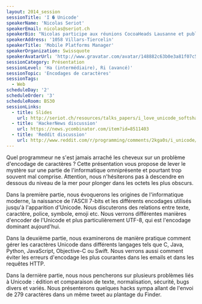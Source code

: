 ```yaml
---
layout: 2014_session
sessionTitle: 'I � Unicode'
speakerName: 'Nicolas Seriot'
speakerEmail: nicolas@seriot.ch
speakerBio: "Nicolas participe aux réunions CocoaHeads Lausanne et publie régulièrement son code sur GitHub. Il s’est notamment intéressé aux APIs privées sur iOS, aux données personnelles accessibles par les applications distribués sur l’App Store, au runtime Objective-C, au format Mach-O et à la sécurité de l’API Twitter. Nicolas a présenté son travail dans des conférences telles que BlackHat, NSConference et Hack In The Box et bien sûr SoftShake.\n\nNicolas a d’abord travaillé sur divers projets à Sen:te avant de s’occuper des applications iOS chez Swissquote, où il gère maintenant une équipe de huit développeurs mobile. Il est titulaire d’un diplôme d’ingénieur HES (Yverdon) en informatique logiciel et d’un Master of Advanced Studies en Lutte contre la criminalité économique (Neuchâtel)."
speakerAddress: '1058 Villars-Tiercelin'
speakerTitle: 'Mobile Platforms Manager'
speakerOrganization: Swissquote
speakerAvatarUrl: 'http://www.gravatar.com/avatar/148882c63b0e3a81f07c57476950641f?size=200&default=mm'
sessionCategory: Présentation
sessionLevel: 'Ha (intermédiaire), Ri (avancé)'
sessionTopic: 'Encodages de caractères'
sessionTags:
  - Web
scheduleDay: '2'
scheduleOrder: '3'
scheduleRoom: BS30
sessionLinks:
  - title: Slides
    url: http://seriot.ch/resources/talks_papers/i_love_unicode_softshake.pdf
  - title: 'HackerNews discussion'
    url: https://news.ycombinator.com/item?id=8511403
  - title: 'Reddit discussion'
    url: http://www.reddit.com/r/programming/comments/2kga0s/i_unicode/
---
```


Quel programmeur ne s'est jamais arraché les cheveux sur un problème d'encodage de caractères ? Cette présentation vous propose de lever le mystère sur une partie de l'informatique omniprésente et pourtant trop souvent mal comprise. Attention, nous n'hésiterons pas à descendre en dessous du niveau de la mer pour plonger dans les octets les plus obscurs.

Dans la première partie, nous évoquerons les origines de l'informatique moderne, la naissance de l'ASCII 7-bits et les différents encodages utilisés jusqu'à l'apparition d'Unicode. Nous discuterons des relations entre texte, caractère, police, symbole, emoji etc. Nous verrons différentes manières d'encoder de l'Unicode et plus particulièrement UTF-8, qui est l'encodage dominant aujourd'hui.

Dans la deuxième partie, nous examinerons de manière pratique comment gérer les caractères Unicode dans différents langages tels que C, Java, Python, JavaScript, Objective-C ou Swift. Nous verrons aussi comment éviter les erreurs d'encodage les plus courantes dans les emails et dans les requêtes HTTP.

Dans la dernière partie, nous nous pencherons sur plusieurs problèmes liés à Unicode : édition et comparaison de texte, normalisation, sécurité, bugs divers et variés. Nous présenterons quelques hacks sympa allant de l'envoi de 279 caractères dans un même tweet au plantage du Finder.
